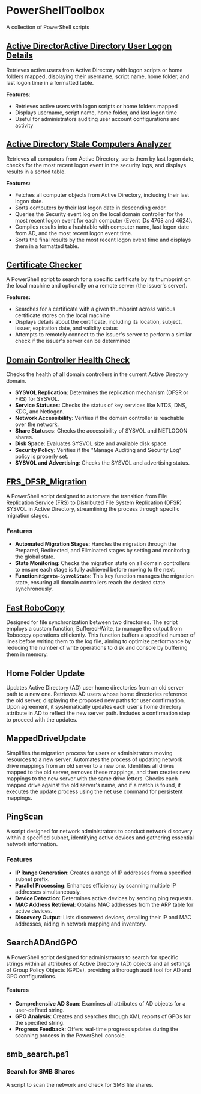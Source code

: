 # PowerShellToolbox
A collection of PowerShell scripts

## <a href="https://github.com/ESikich/PowerShellToolbox/tree/main/ActiveDirectoryUserLogonDetails">Active DirectorActive Directory User Logon Details</a>

Retrieves active users from Active Directory with logon scripts or home folders mapped, displaying their username, script name, home folder, and last logon time in a formatted table.

**Features:**
- Retrieves active users with logon scripts or home folders mapped
- Displays username, script name, home folder, and last logon time
- Useful for administrators auditing user account configurations and activity

## <a href="https://github.com/ESikich/PowerShellToolbox/tree/main/AD_Stale_PCs">Active Directory Stale Computers Analyzer</a>

Retrieves all computers from Active Directory, sorts them by last logon date, checks for the most recent logon event in the security logs, and displays results in a sorted table.

**Features:**
- Fetches all computer objects from Active Directory, including their last logon date.
- Sorts computers by their last logon date in descending order.
- Queries the Security event log on the local domain controller for the most recent logon event for each computer (Event IDs 4768 and 4624).
- Compiles results into a hashtable with computer name, last logon date from AD, and the most recent logon event time.
- Sorts the final results by the most recent logon event time and displays them in a formatted table.

## <a href="https://github.com/ESikich/PowerShellToolbox/tree/main/CertInfo">Certificate Checker</a>

A PowerShell script to search for a specific certificate by its thumbprint on the local machine and optionally on a remote server (the issuer's server).

**Features:**
- Searches for a certificate with a given thumbprint across various certificate stores on the local machine
- Displays details about the certificate, including its location, subject, issuer, expiration date, and validity status
- Attempts to remotely connect to the issuer's server to perform a similar check if the issuer's server can be determined

## <a href="https://github.com/ESikich/PowerShellToolbox/tree/main/DCHealthCheck">Domain Controller Health Check</a>

Checks the health of all domain controllers in the current Active Directory domain.

- **SYSVOL Replication**: Determines the replication mechanism (DFSR or FRS) for SYSVOL.
- **Service Statuses**: Checks the status of key services like NTDS, DNS, KDC, and Netlogon.
- **Network Accessibility**: Verifies if the domain controller is reachable over the network.
- **Share Statuses**: Checks the accessibility of SYSVOL and NETLOGON shares.
- **Disk Space**: Evaluates SYSVOL size and available disk space.
- **Security Policy**: Verifies if the "Manage Auditing and Security Log" policy is properly set.
- **SYSVOL and Advertising**: Checks the SYSVOL and advertising status.

## <a href="https://github.com/ESikich/PowerShellToolbox/tree/main/FRS_DFSR_Migration">FRS_DFSR_Migration</a>

A PowerShell script designed to automate the transition from File Replication Service (FRS) to Distributed File System Replication (DFSR) SYSVOL in Active Directory, streamlining the process through specific migration stages.

### Features

- **Automated Migration Stages**: Handles the migration through the Prepared, Redirected, and Eliminated stages by setting and monitoring the global state.
- **State Monitoring**: Checks the migration state on all domain controllers to ensure each stage is fully achieved before moving to the next.
- **Function `Migrate-SysvolState`**: This key function manages the migration state, ensuring all domain controllers reach the desired state synchronously.


## <a href="https://github.com/ESikich/PowerShellToolbox/tree/main/FRS_DFSR_Migration">Fast RoboCopy</a>
Designed for file synchronization between two directories. The script employs a custom function, Buffered-Write, to manage the output from Robocopy operations efficiently. This function buffers a specified number of lines before writing them to the log file, aiming to optimize performance by reducing the number of write operations to disk and console by buffering them in memory.

## Home Folder Update
Updates Active Directory (AD) user home directories from an old server path to a new one. Retrieves AD users whose home directories reference the old server, displaying the proposed new paths for user confirmation. Upon agreement, it systematically updates each user's home directory attribute in AD to reflect the new server path. Includes a confirmation step to proceed with the updates.

## MappedDriveUpdate
Simplifies the migration process for users or administrators moving resources to a new server.
Automates the process of updating network drive mappings from an old server to a new one.
Identifies all drives mapped to the old server, removes these mappings, and then creates new mappings to the new server with the same drive letters.
Checks each mapped drive against the old server's name, and if a match is found, it executes the update process using the net use command for persistent mappings.

## PingScan

A script designed for network administrators to conduct network discovery within a specified subnet, identifying active devices and gathering essential network information.

### Features

- **IP Range Generation**: Creates a range of IP addresses from a specified subnet prefix.
- **Parallel Processing**: Enhances efficiency by scanning multiple IP addresses simultaneously.
- **Device Detection**: Determines active devices by sending ping requests.
- **MAC Address Retrieval**: Obtains MAC addresses from the ARP table for active devices.
- **Discovery Output**: Lists discovered devices, detailing their IP and MAC addresses, aiding in network mapping and inventory.

## SearchADAndGPO

A PowerShell script designed for administrators to search for specific strings within all attributes of Active Directory (AD) objects and all settings of Group Policy Objects (GPOs), providing a thorough audit tool for AD and GPO configurations.

#### Features

- **Comprehensive AD Scan**: Examines all attributes of AD objects for a user-defined string.
- **GPO Analysis**: Creates and searches through XML reports of GPOs for the specified string.
- **Progress Feedback**: Offers real-time progress updates during the scanning process in the PowerShell console.

## smb_search.ps1
### Search for SMB Shares
A script to scan the network and check for SMB file shares.
